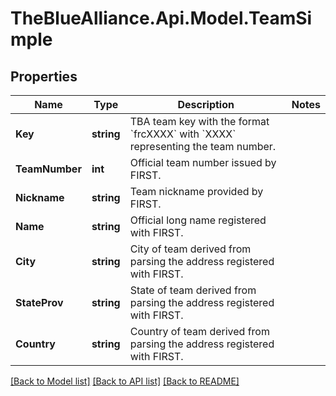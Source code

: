 # TheBlueAlliance.Api.Model.TeamSimple

## Properties

Name | Type | Description | Notes
------------ | ------------- | ------------- | -------------
**Key** | **string** | TBA team key with the format &#x60;frcXXXX&#x60; with &#x60;XXXX&#x60; representing the team number. | 
**TeamNumber** | **int** | Official team number issued by FIRST. | 
**Nickname** | **string** | Team nickname provided by FIRST. | 
**Name** | **string** | Official long name registered with FIRST. | 
**City** | **string** | City of team derived from parsing the address registered with FIRST. | 
**StateProv** | **string** | State of team derived from parsing the address registered with FIRST. | 
**Country** | **string** | Country of team derived from parsing the address registered with FIRST. | 

[[Back to Model list]](../README.md#documentation-for-models) [[Back to API list]](../README.md#documentation-for-api-endpoints) [[Back to README]](../README.md)

